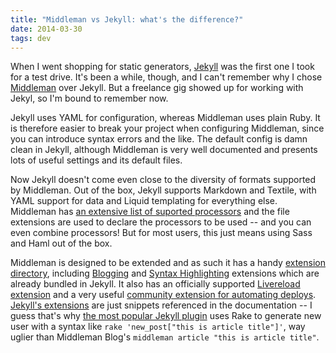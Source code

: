 ```yaml
---
title: "Middleman vs Jekyll: what's the difference?"
date: 2014-03-30
tags: dev
---
```


When I went shopping for static generators, [Jekyll][1] was the first one I took
for a test drive. It's been a while, though, and I can't remember why I chose
[Middleman][2] over Jekyll. But a freelance gig showed up for working with Jekyl,
so I'm bound to remember now.

Jekyll uses YAML for configuration, whereas Middleman uses plain Ruby. It is
therefore easier to break your project when configuring Middleman, since you can
introduce syntax errors and the like. The default config is damn clean in
Jekyll, although Middleman is very well documented and presents lots of useful
settings and its default files.

Now Jekyll doesn't come even close to the diversity of formats supported by
Middleman. Out of the box, Jekyll supports Markdown and Textile, with YAML
support for data and Liquid templating for everything else. Middleman has [an
extensive list of suported processors][3] and the file extensions are used to
declare the processors to be used -- and you can even combine processors! But
for most users, this just means using Sass and Haml out of the box.

Middleman is designed to be extended and as such it has a handy [extension
directory][4], including [Blogging][5] and [Syntax Highlighting][6] extensions
which are already bundled in Jekyll. It also has an officially supported
[Livereload extension][7] and a very useful [community extension for automating
deploys][8]. [Jekyll's extensions][9] are just snippets referenced in the
documentation -- I guess that's why [the most popular Jekyll plugin][10] uses
Rake to generate new user with a syntax like `rake 'new_post["this is article
title"]'`, way uglier than Middleman Blog's `middleman article "this is article
title"`.

[1]:  http://jekyllrb.com/
[2]:  http://middlemanapp.com/
[3]:  http://middlemanapp.com/basics/templates/#other-templating-languages
[4]:  http://directory.middlemanapp.com/
[5]:  https://github.com/middleman/middleman-blog
[6]:  https://github.com/middleman/middleman-syntax
[7]:  https://github.com/middleman/middleman-livereload
[8]:  https://github.com/tvaughan/middleman-deploy
[9]:  http://jekyllrb.com/docs/plugins/#available_plugins
[10]: http://octopress.org/
